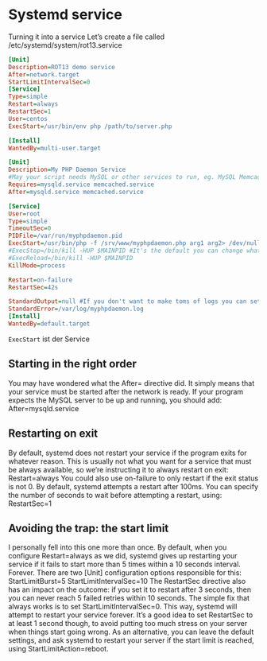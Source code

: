 # Systemd service

Turning it into a service
Let’s create a file called /etc/systemd/system/rot13.service
```ini
[Unit]
Description=ROT13 demo service
After=network.target
StartLimitIntervalSec=0
[Service]
Type=simple
Restart=always
RestartSec=1
User=centos
ExecStart=/usr/bin/env php /path/to/server.php

[Install]
WantedBy=multi-user.target
```

```ini
[Unit]
Description=My PHP Daemon Service
#May your script needs MySQL or other services to run, eg. MySQL Memcached
Requires=mysqld.service memcached.service 
After=mysqld.service memcached.service

[Service]
User=root
Type=simple
TimeoutSec=0
PIDFile=/var/run/myphpdaemon.pid
ExecStart=/usr/bin/php -f /srv/www/myphpdaemon.php arg1 arg2> /dev/null 2>/dev/null
#ExecStop=/bin/kill -HUP $MAINPID #It's the default you can change whats happens on stop command
#ExecReload=/bin/kill -HUP $MAINPID
KillMode=process

Restart=on-failure
RestartSec=42s

StandardOutput=null #If you don't want to make toms of logs you can set it null if you sent a file or some other options it will send all php output to this one.
StandardError=/var/log/myphpdaemon.log
[Install]
WantedBy=default.target
```

`ExecStart` ist der Service

## Starting in the right order
You may have wondered what the After= directive did. It simply means that your service must be started after the network is ready. If your program expects the MySQL server to be up and running, you should add:
After=mysqld.service

## Restarting on exit
By default, systemd does not restart your service if the program exits for whatever reason. This is usually not what you want for a service that must be always available, so we’re instructing it to always restart on exit:
Restart=always
You could also use on-failure to only restart if the exit status is not 0.
By default, systemd attempts a restart after 100ms. You can specify the number of seconds to wait before attempting a restart, using:
RestartSec=1
## Avoiding the trap: the start limit
I personally fell into this one more than once. By default, when you configure Restart=always as we did, systemd gives up restarting your service if it fails to start more than 5 times within a 10 seconds interval. Forever.
There are two [Unit] configuration options responsible for this:
StartLimitBurst=5
StartLimitIntervalSec=10
The RestartSec directive also has an impact on the outcome: if you set it to restart after 3 seconds, then you can never reach 5 failed retries within 10 seconds.
The simple fix that always works is to set StartLimitIntervalSec=0. This way, systemd will attempt to restart your service forever.
It’s a good idea to set RestartSec to at least 1 second though, to avoid putting too much stress on your server when things start going wrong.
As an alternative, you can leave the default settings, and ask systemd to restart your server if the start limit is reached, using StartLimitAction=reboot.
